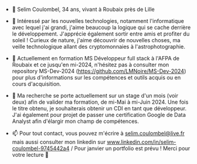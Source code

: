 - 👋 Selim Coulombel, 34 ans, vivant à Roubaix près de Lille
  
- 👀 Intéressé par les nouvelles technologies, notamment l'informatique avec lequel j'ai grandi, j'aime beaucoup la logique qui se cache derrière le développement. J'apprécie également sortir entre amis et profiter du soleil ! Curieux de nature, j'aime découvrir de nouvelles choses, ma veille technologique allant des cryptomonnaies à l'astrophotographie.

- 🌱 Actuellement en formation MS Développeur full stack à l'AFPA de Roubaix et ce jusqu'en mi-2024, n'hésitez pas à consulter mon repository MS-Dev-2024 (https://github.com/LMNoire/MS-Dev-2024) pour plus d'informations sur les compétences et outils acquis ou en cours d'acquisition.
  
- 💞️ Ma recherche se porte actuellement sur un stage d'un mois (voir deux) afin de valider ma formation, de mi-Mai à mi-Juin 2024. Une fois le titre obtenu, je souhaiterais obtenir un CDI en tant que développeur. J'ai également pour projet de passer une certification Google de Data Analyst afin d'élargir mon champ de compétences.

- 📫 Pour tout contact, vous pouvez m'écrire à selim.coulombel@live.fr mais aussi consulter mon linkedin sur www.linkedin.com/in/selim-coulombel-9745442a4 / Pour janvier un portfolio est prévu ! Merci pour votre lecture 👋
  
<!---
LMNoire/LMNoire is a ✨ special ✨ repository because its `README.md` (this file) appears on your GitHub profile.
You can click the Preview link to take a look at your changes.
--->
